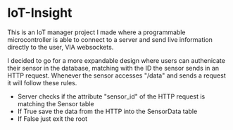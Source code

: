 # IoT-Insight

This is an IoT manager project I made where a programmable microcontroller is able to connect to a server and send live information directly to the user, VIA websockets. 

I decided to go for a more expandable design where users can authenicate their sensor in the database, matching with the ID the sensor sends in an HTTP request. Whenever the sensor accesses "/data" and sends a request it will follow these rules.

- Server checks if the attribute "sensor_id" of the HTTP request is matching the Sensor table
- If True save the data from the HTTP into the SensorData table
- If False just exit the root

 
